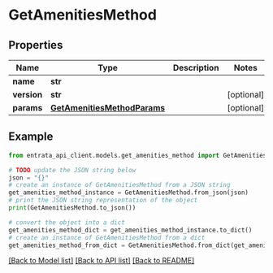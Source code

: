 # GetAmenitiesMethod


## Properties

Name | Type | Description | Notes
------------ | ------------- | ------------- | -------------
**name** | **str** |  | 
**version** | **str** |  | [optional] 
**params** | [**GetAmenitiesMethodParams**](GetAmenitiesMethodParams.md) |  | [optional] 

## Example

```python
from entrata_api_client.models.get_amenities_method import GetAmenitiesMethod

# TODO update the JSON string below
json = "{}"
# create an instance of GetAmenitiesMethod from a JSON string
get_amenities_method_instance = GetAmenitiesMethod.from_json(json)
# print the JSON string representation of the object
print(GetAmenitiesMethod.to_json())

# convert the object into a dict
get_amenities_method_dict = get_amenities_method_instance.to_dict()
# create an instance of GetAmenitiesMethod from a dict
get_amenities_method_from_dict = GetAmenitiesMethod.from_dict(get_amenities_method_dict)
```
[[Back to Model list]](../README.md#documentation-for-models) [[Back to API list]](../README.md#documentation-for-api-endpoints) [[Back to README]](../README.md)



